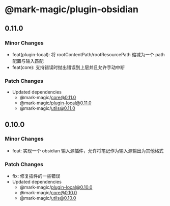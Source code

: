 # @mark-magic/plugin-obsidian

## 0.11.0

### Minor Changes

- feat(plugin-local): 将 rootContentPath/rootResourcePath 缩减为一个 path 配置与输入匹配
- feat(core): 支持错误时抛出错误到上层并且允许手动中断

### Patch Changes

- Updated dependencies
  - @mark-magic/core@0.11.0
  - @mark-magic/plugin-local@0.11.0
  - @mark-magic/utils@0.11.0

## 0.10.0

### Minor Changes

- feat: 实现一个 obsidian 输入源插件，允许将笔记作为输入源输出为其他格式

### Patch Changes

- fix: 修复插件的一些错误
- Updated dependencies
  - @mark-magic/plugin-local@0.10.0
  - @mark-magic/core@0.10.0
  - @mark-magic/utils@0.10.0
